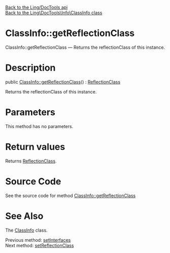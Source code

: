 [Back to the Ling/DocTools api](https://github.com/lingtalfi/DocTools/blob/master/doc/api/Ling/DocTools.md)<br>
[Back to the Ling\DocTools\Info\ClassInfo class](https://github.com/lingtalfi/DocTools/blob/master/doc/api/Ling/DocTools/Info/ClassInfo.md)


ClassInfo::getReflectionClass
================



ClassInfo::getReflectionClass — Returns the reflectionClass of this instance.




Description
================


public [ClassInfo::getReflectionClass](https://github.com/lingtalfi/DocTools/blob/master/doc/api/Ling/DocTools/Info/ClassInfo/getReflectionClass.md)() : [ReflectionClass](http://php.net/manual/en/class.reflectionclass.php)




Returns the reflectionClass of this instance.




Parameters
================

This method has no parameters.


Return values
================

Returns [ReflectionClass](http://php.net/manual/en/class.reflectionclass.php).








Source Code
===========
See the source code for method [ClassInfo::getReflectionClass](/blob/master/Info/ClassInfo.php#L307-L310)


See Also
================

The [ClassInfo](https://github.com/lingtalfi/DocTools/blob/master/doc/api/Ling/DocTools/Info/ClassInfo.md) class.

Previous method: [setInterfaces](https://github.com/lingtalfi/DocTools/blob/master/doc/api/Ling/DocTools/Info/ClassInfo/setInterfaces.md)<br>Next method: [setReflectionClass](https://github.com/lingtalfi/DocTools/blob/master/doc/api/Ling/DocTools/Info/ClassInfo/setReflectionClass.md)<br>

